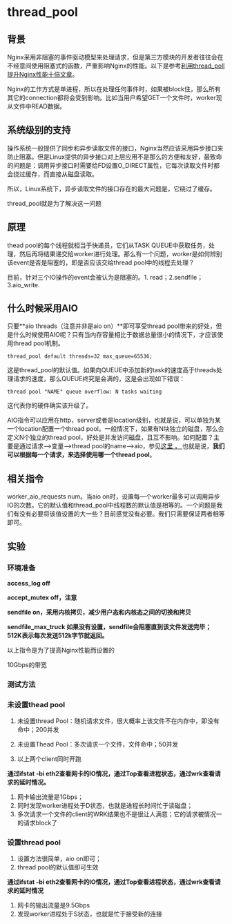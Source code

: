 # thread\_pool

## 背景

Nginx采用非阻塞的事件驱动模型来处理请求，但是第三方模块的开发者往往会在不经意间使用阻塞式的函数，严重影响Nginx的性能。以下是参考[利用thread\_poll提升Nginx性能十倍文章](https://www.nginx.com/blog/thread-pools-boost-performance-9x/)。

Nginx的工作方式是单进程，所以在处理任何事件时，如果被block住，那么所有其它的connection都将会受到影响。比如当用户希望GET一个文件时，worker现从文件中READ数据。

## 系统级别的支持

操作系统一般提供了同步和异步读取文件的接口，Nginx当然应该采用异步接口来防止阻塞。但是Linux提供的异步接口对上层应用不是那么的方便和友好，最致命的问题是：调用异步接口时需要给FD设置O\_DIRECT属性，它每次读取文件时都会绕过缓存，而直接从磁盘读取。

所以，Linux系统下，异步读取文件的接口存在的最大问题是，它绕过了缓存。

thread\_pool就是为了解决这一问题

## 原理

thead pool的每个线程就相当于快递员，它们从TASK QUEUE中获取任务，处理，然后再将结果递交给worker进行处理。那么有一个问题，worker是如何辨别该event是否是阻塞的，即是否应该交给thread pool中的线程去处理？

目前，针对三个IO操作的event会被认为是阻塞的。1. read；2.sendfile；3.aio\_write.

## 什么时候采用AIO

只要**aio threads（注意并非是aio on）**即可享受thread pool带来的好处，但是什么时候使用AIO呢？只有当内存容量相比于数据总量很小的情况下，才应该使用thread pool机制。

```
thread_pool default threads=32 max_queue=65536;
```

这是thread\_pool的默认值。如果向QUEUE中添加新的task的速度高于threads处理请求的速度，那么QUEUE终究是会满的，这是会出现如下错误：

```
thread pool "NAME" queue overflow: N tasks waiting
```

这代表你的硬件确实该升级了。

AIO指令可以应用在http，server或者是location级别，也就是说，可以单独为某一个location配置一个thread pool。一般情况下，如果有N块独立的磁盘，那么会定义N个独立的thread pool，好处是并发访问磁盘，且互不影响。如何配置？主要是通过请求--&gt;变量--&gt;thread pool的name--&gt;aio，参见[这里 ， ](https://www.nginx.com/blog/thread-pools-boost-performance-9x/)也就是说，**我们可以根据每一个请求，来选择使用哪一个thread pool**。

## 相关指令

worker\_aio\_requests  num。当aio on时，设置每一个worker最多可以调用异步IO的次数。它的默认值和thread\_pool中线程数的默认值是相等的。一个问题是我们有没有必要将该值设置的大一些？目前感觉没有必要。我们只需要保证两者相等即可。

## 实验

### 环境准备

**access\_log off**

**accept\_mutex  off，注意**

**sendfile on，采用内核拷贝，减少用户态和内核态之间的切换和拷贝**

**sendfile\_max\_truck 如果没有设置，sendfile会阻塞直到该文件发送完毕；512K表示每次发送512k字节就返回。**

以上指令是为了提高Nginx性能而设置的

10Gbps的带宽

### 测试方法

### 未设置thead pool

1. 未设置thread Pool：随机请求文件，很大概率上该文件不在内存中，即没有命中；200并发

2. 未设置Thead Pool：多次请求一个文件，文件命中；50并发

3. 以上两个client同时开跑


**通过ifstat -bi eth2查看网卡的IO情况，通过Top查看进程状态，通过wrk查看请求的延时情况。**

1. 网卡输出流量是1Gbps；
2. 同时发现worker进程处于D状态，也就是进程长时间忙于读磁盘；
3. 多次请求一个文件的client的WRK结果也不是很让人满意；它的请求被情况一的请求block了

### 设置thread pool

1. 设置方法很简单，aio on即可；
2. thread pool的默认值即可生效

**通过ifstat -bi eth2查看网卡的IO情况，通过Top查看进程状态，通过wrk查看请求的延时情况**
1. 网卡的输出流量是9.5Gbps
2. 发现worker进程处于S状态，也就是忙于接受新的连接

